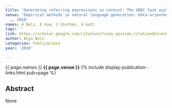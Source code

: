 ```yaml
---
title: 'Generating referring expressions in context: The GREC task evaluation challenges'
venue: 'Empirical methods in natural language generation: Data-oriented methods and
  …, 2010'
names: A Belz, E Kow, J Viethen, A Gatt
tags: ''
link: https://scholar.google.com/citations?view_op=view_citation&hl=en&user=trwwiW4AAAAJ&citation_for_view=trwwiW4AAAAJ:SeFeTyx0c_EC
author: Anya Belz
categories: Publications
year: '2010'

---
```


*{{ page.names }}*
**{{ page.venue }}**
{% include display-publication-links.html pub=page %}
## Abstract

None